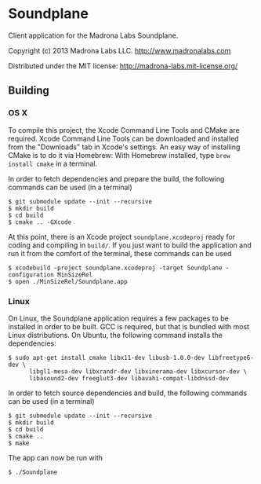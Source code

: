 # Soundplane

Client application for the Madrona Labs Soundplane.

Copyright (c) 2013 Madrona Labs LLC. http://www.madronalabs.com

Distributed under the MIT license: http://madrona-labs.mit-license.org/

## Building

### OS X

To compile this project, the Xcode Command Line Tools and CMake are required.
Xcode Command Line Tools can be downloaded and installed from the "Downloads"
tab in Xcode's settings. An easy way of installing CMake is to do it via
Homebrew: With Homebrew installed, type `brew install cmake` in a terminal.

In order to fetch dependencies and prepare the build, the following commands
can be used (in a terminal)

    $ git submodule update --init --recursive
    $ mkdir build
    $ cd build
    $ cmake .. -GXcode

At this point, there is an Xcode project `soundplane.xcodeproj` ready for coding
and compiling in `build/`. If you just want to build the application and run it
from the comfort of the terminal, these commands can be used

    $ xcodebuild -project soundplane.xcodeproj -target Soundplane -configuration MinSizeRel
    $ open ./MinSizeRel/Soundplane.app

### Linux

On Linux, the Soundplane application requires a few packages to be installed in
order to be built. GCC is required, but that is bundled with most Linux
distributions. On Ubuntu, the following command installs the dependencies:

    $ sudo apt-get install cmake libx11-dev libusb-1.0.0-dev libfreetype6-dev \
          libgl1-mesa-dev libxrandr-dev libxinerama-dev libxcursor-dev \
          libasound2-dev freeglut3-dev libavahi-compat-libdnssd-dev

In order to fetch source dependencies and build, the following commands can be
used (in a terminal)

    $ git submodule update --init --recursive
    $ mkdir build
    $ cd build
    $ cmake ..
    $ make

The app can now be run with

    $ ./Soundplane
